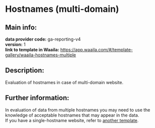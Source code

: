 # Hostnames (multi-domain)  
## Main info:  
**data provider code:** ga-reporting-v4  
**version:** 1  
**link to template in Waaila:** https://app.waaila.com/#/template-gallery/waaila-hostnames-multiple  
## Description:  
Evaluation of hostnames in case of multi-domain website.  
## Further information:  
In evaluation of data from multiple hostnames you may need to use the knowledge of acceptable hostnames that may appear in the data. </br>If you have a single-hostname website, refer to [another template](../waaila-hostnames-single).

